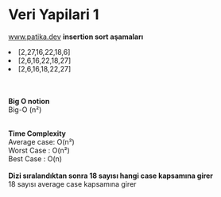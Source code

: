 # Veri Yapilari 1

www.patika.dev
<strong> insertion sort aşamaları </strong>
  <li>[2,27,16,22,18,6]</li>
  <li>[2,6,16,22,18,27]</li>
  <li>[2,6,16,18,22,27]</li>
  <br><br>
  
<strong> Big O notion </strong> <br>
Big-O (n²)
<br><br>

<strong> Time Complexity </strong><br>
Average case: O(n²) <br>
Worst Case : O(n²) <br>
Best Case : O(n)
<br><br>
<strong> Dizi sıralandıktan sonra 18 sayısı hangi case kapsamına girer</strong> <br>
18 sayısı average case kapsamına girer
